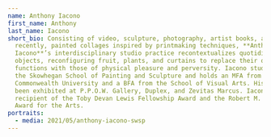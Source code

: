 ```yaml
---
name: Anthony Iacono
first_name: Anthony
last_name: Iacono
short_bio: Consisting of video, sculpture, photography, artist books, and most
  recently, painted collages inspired by printmaking techniques, **Anthony
  Iacono**’s interdisciplinary studio practice recontextualizes quotidian
  objects, reconfiguring fruit, plants, and curtains to replace their original
  functions with those of physical pleasure and perversity. Iacono studied at
  the Skowhegan School of Painting and Sculpture and holds an MFA from Virginia
  Commonwealth University and a BFA from the School of Visual Arts. His work has
  been exhibited at P.P.O.W. Gallery, Duplex, and Zevitas Marcus. Iacono is the
  recipient of the Toby Devan Lewis Fellowship Award and the Robert M. Washburn
  Award for the Arts.
portraits:
  - media: 2021/05/anthony-iacono-swsp
---
```

